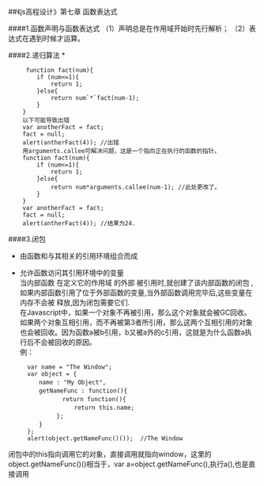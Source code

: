 ##《js高程设计》第七章 函数表达式

####1.函数声明与函数表达式
（1）声明总是在作用域开始时先行解析；
（2）表达式在遇到时候才运算。


####2.递归算法
* 

		 function fact(num){   
			if (num<=1){   
				return 1;   
			}else{   
				return num`*`fact(num-1);   
			}   
		}   
		以下可能导致出错  
		var anotherFact = fact;   
		fact = null;   
		alert(antherFact(4)); //出错   
		用arguments.callee可解决问题，这是一个指向正在执行的函数的指针。   
		function fact(num){   
			if (num<=1){   
				return 1;   
			}else{   
				return num*arguments.callee(num-1); //此处更改了。   
			}   
		}   
		var anotherFact = fact;   
		fact = null;   
		alert(antherFact(4)); //结果为24.  

####3.闭包
* 由函数和与其相关的引用环境组合而成
* 允许函数访问其引用环境中的变量  
当内部函数 在定义它的作用域 的外部 被引用时,就创建了该内部函数的闭包 ,如果内部函数引用了位于外部函数的变量,当外部函数调用完毕后,这些变量在内存不会被 释放,因为闭包需要它们.  
在Javascript中，如果一个对象不再被引用，那么这个对象就会被GC回收。如果两个对象互相引用，而不再被第3者所引用，那么这两个互相引用的对象也会被回收。因为函数a被b引用，b又被a外的c引用，这就是为什么函数a执行后不会被回收的原因。  
例：
				
		var name = "The Window";     
		var object = {     
		　　name : "My Object",     
		　　getNameFunc : function(){     
		　　　　　　return function(){     
		　　　　　　　　return this.name;     
		　　　　　};     
		　　}     
		};     
		alert(object.getNameFunc()());  //The Window
闭包中的this指向调用它的对象，直接调用就指向window，这里的object.getNameFunc()()相当于，var a=object.getNameFunc(),执行a(),也是直接调用